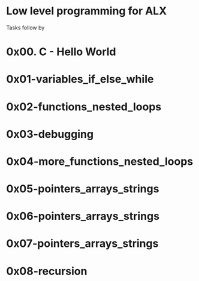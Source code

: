 # Low level programming for ALX


Tasks follow by

# 0x00. C - Hello World


# 0x01-variables_if_else_while


# 0x02-functions_nested_loops


# 0x03-debugging


# 0x04-more_functions_nested_loops


# 0x05-pointers_arrays_strings


# 0x06-pointers_arrays_strings


# 0x07-pointers_arrays_strings

# 0x08-recursion
